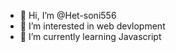 - 👋 Hi, I’m @Het-soni556
- 👀 I’m interested in web devlopment
- 🌱 I’m currently learning Javascript

<!---
Het-soni556/Het-soni556 is a ✨ special ✨ repository because its `README.md` (this file) appears on your GitHub profile.
You can click the Preview link to take a look at your changes.
--->
